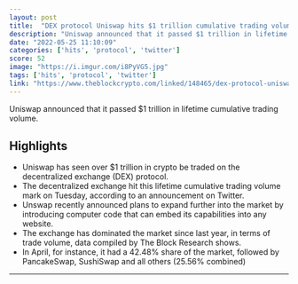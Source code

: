 ```yaml
---
layout: post
title:  "DEX protocol Uniswap hits $1 trillion cumulative trading volume milestone"
description: "Uniswap announced that it passed $1 trillion in lifetime cumulative trading volume."
date: "2022-05-25 11:10:09"
categories: ['hits', 'protocol', 'twitter']
score: 52
image: "https://i.imgur.com/i8PyVG5.jpg"
tags: ['hits', 'protocol', 'twitter']
link: "https://www.theblockcrypto.com/linked/148465/dex-protocol-uniswap-hits-1-trillion-cumulative-trading-volume-milestone?utm_source=twitter&amp;utm_medium=social"
---
```


Uniswap announced that it passed $1 trillion in lifetime cumulative trading volume.

## Highlights

- Uniswap has seen over $1 trillion in crypto be traded on the decentralized exchange (DEX) protocol.
- The decentralized exchange hit this lifetime cumulative trading volume mark on Tuesday, according to an announcement on Twitter.
- Unswap recently announced plans to expand further into the market by introducing computer code that can embed its capabilities into any website.
- The exchange has dominated the market since last year, in terms of trade volume, data compiled by The Block Research shows.
- In April, for instance, it had a 42.48% share of the market, followed by PancakeSwap, SushiSwap and all others (25.56% combined)

---
